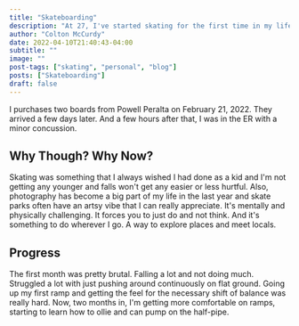 ```yaml
---
title: "Skateboarding"
description: "At 27, I've started skating for the first time in my life. I've never snowboarded or surfed."
author: "Colton McCurdy"
date: 2022-04-10T21:40:43-04:00
subtitle: ""
image: ""
post-tags: ["skating", "personal", "blog"]
posts: ["Skateboarding"]
draft: false
---
```


I purchases two boards from Powell Peralta on February 21, 2022. They arrived a
few days later. And a few hours after that, I was in the ER with a minor concussion.

## Why Though? Why Now?

Skating was something that I always wished I had done as a kid and I'm not getting
any younger and falls won't get any easier or less hurtful. Also, photography
has become a big part of my life in the last year and skate parks often have an
artsy vibe that I can really appreciate. It's mentally and physically challenging.
It forces you to just do and not think. And it's something to do wherever I go. A
way to explore places and meet locals.

## Progress

The first month was pretty brutal. Falling a lot and not doing much. Struggled
a lot with just pushing around continuously on flat ground. Going up my first ramp
and getting the feel for the necessary shift of balance was really hard. Now,
two months in, I'm getting more comfortable on ramps, starting to learn how to ollie
and can pump on the half-pipe.
